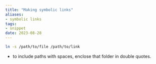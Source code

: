 ```yaml
---
title: "Making symbolic links"
aliases:
- symbolic links
tags:
- snippet
date: 2023-08-28
---
```


```zsh
ln -s /path/to/file /path/to/link
```

- to include paths with spaces, enclose that folder in double quotes.